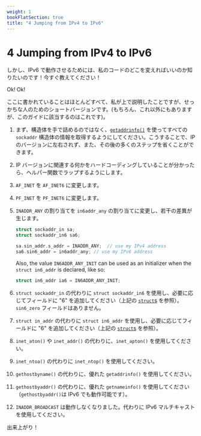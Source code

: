 ```yaml
---
weight: 1
bookFlatSection: true
title: "4 Jumping from IPv4 to IPv6"
---
```


# 4 Jumping from IPv4 to IPv6

しかし、IPv6 で動作させるためには、私のコードのどこを変えればいいのか知りたいのです！今すぐ教えてください！

Ok! Ok!

ここに書かれていることはほとんどすべて、私が上で説明したことですが、せっかちな人のためのショートバージョンです。(もちろん、これ以外にもありますが、このガイドに該当するのはこれです)。

1. まず、構造体を手で詰めるのではなく、[`getaddrinfo()`](docs/ip-addresses-structs-and-data-munging/#structs) を使ってすべての `sockaddr` 構造体の情報を取得するようにしてください。こうすることで、IP のバージョンに左右されず、また、その後の多くのステップを省くことができます。

1. IP バージョンに関連する何かをハードコーディングしていることが分かったら、ヘルパー関数でラップするようにします。

1. `AF_INET` を `AF_INET6` に変更します。

1. `PF_INET` を `PF_INET6` に変更します。

1. `INADDR_ANY` の割り当てを `in6addr_any` の割り当てに変更し、若干の差異が生じます。

   ```c
   struct sockaddr_in sa;
   struct sockaddr_in6 sa6;

   sa.sin_addr.s_addr = INADDR_ANY;  // use my IPv4 address
   sa6.sin6_addr = in6addr_any; // use my IPv6 address
   ```

   Also, the value `IN6ADDR_ANY_INIT` can be used as an initializer when
   the `struct in6_addr` is declared, like so:

   ```c
   struct in6_addr ia6 = IN6ADDR_ANY_INIT;
   ```

1. `struct sockaddr_in` の代わりに `struct sockaddr_in6` を使用し、必要に応じてフィールドに "6" を追加してください（上記の [`struct`s](docs/ip-addresses-structs-and-data-munging/#structs) を参照）。`sin6_zero` フィールドはありません。

1. `struct in_addr` の代わりに `struct in6_addr` を使用し、必要に応じてフィールドに "6" を追加してください（上記の [`struct`s](docs/ip-addresses-structs-and-data-munging/#structs) を参照）。

1. `inet_aton()` や `inet_addr()` の代わりに、`inet_apton()` を使用してください。

1. `inet_ntoa()` の代わりに `inet_ntop()` を使用してください。

1. `gethostbyname()` の代わりに、優れた `getaddrinfo()` を使用してください。

1. `gethostbyaddr()` の代わりに、優れた `getnameinfo()` を使用してください（`gethostbyaddr()`は IPv6 でも動作可能です）。

1. `INADDR_BROADCAST` は動作しなくなりました。代わりに IPv6 マルチキャストを使用してください。

出来上がり！
